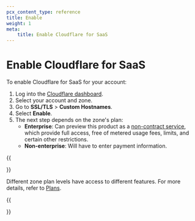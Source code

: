 ```yaml
---
pcx_content_type: reference
title: Enable
weight: 1
meta:
    title: Enable Cloudflare for SaaS
---
```


# Enable Cloudflare for SaaS

To enable Cloudflare for SaaS for your account:

1. Log into the [Cloudflare dashboard](https://dash.cloudflare.com).
2. Select your account and zone.
3. Go to **SSL/TLS** > **Custom Hostnames**.
4. Select **Enable**.
5. The next step depends on the zone's plan:
    - **Enterprise**: Can preview this product as a [non-contract service](/fundamentals/subscriptions-and-billing/preview-services/), which provide full access, free of metered usage fees, limits, and certain other restrictions.
    - **Non-enterprise**: Will have to enter payment information.

{{<Aside type="note">}}

Different zone plan levels have access to different features. For more details, refer to [Plans](/cloudflare-for-platforms/cloudflare-for-saas/plans/).

{{</Aside>}}